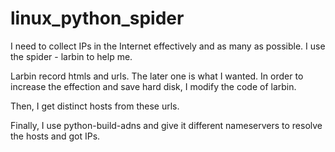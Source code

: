 linux_python_spider
===================

I need to collect IPs in the Internet effectively and as many as possible. I use the spider - larbin to help me.

Larbin record htmls and urls. The later one is what I wanted. In order to increase the effection and save hard disk, I modify the code of larbin.

Then, I get distinct hosts from these urls.

Finally, I use python-build-adns and give it different nameservers to resolve the hosts and got IPs.




